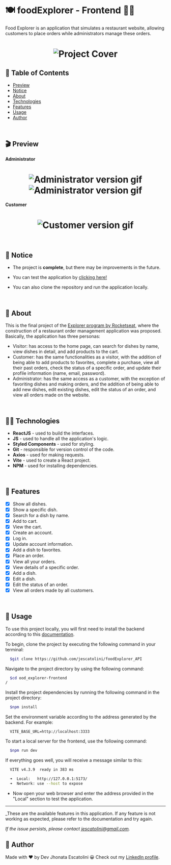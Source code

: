 # 🍽️ foodExplorer - Frontend 👨‍💻

Food Explorer is an application that simulates a restaurant website, allowing customers to place orders while administrators manage these orders.

<h1 align="center">
    <img src="https://github.com/jescatolini/foodExplorer_Front/assets/99694816/62d0a16f-e304-4068-86e5-b621c80f305a" alt="Project Cover">
</h1>

## :scroll: Table of Contents

- [Preview](#clapper-preview)
- [Notice](#loudspeaker-notice)
- [About](#blue_book-about)
- [Technologies](#man_technologist-technologies)
- [Features](#toolbox-features)
- [Usage](#briefcase-usage)
- [Author](#ghost-author)


</br>

## :clapper: Preview

**Administrator**

<h1 align="center">
  <img src="https://github.com/jescatolini/foodExplorer_Front/assets/99694816/e99628f8-45e3-46b9-b41e-ca1d8ef810df" alt="Administrator version gif">
  <img src="https://user-images.githubusercontent.com/99694816/248930491-1094a9df-9824-491f-8fdc-2bbfacce5dd2.png" alt="Administrator version gif">
</h1>


**Customer**

<h1 align="center">
  <img src="https://github.com/jescatolini/foodExplorer_Front/assets/99694816/420cd1b6-5ea4-4486-aca9-521c3c58ddac" alt="Customer version gif">
</h1>

</br>

## :loudspeaker: Notice

- The project is **complete**, but there may be improvements in the future.

- You can test the application by [clicking here!](https://food-explorerr.netlify.app)

- You can also clone the repository and run the application locally.

</br>

## :blue_book: About

This is the final project of the [Explorer program by Rocketseat](https://www.rocketseat.com.br/explorer), where the construction of a restaurant order management application was proposed.
Basically, the application has three personas:

- Visitor: has access to the home page, can search for dishes by name, view dishes in detail, and add products to the cart.
- Customer: has the same functionalities as a visitor, with the addition of being able to add products to favorites, complete a purchase, view all their past orders, check the status of a specific order, and update their profile information (name, email, password).
- Administrator: has the same access as a customer, with the exception of favoriting dishes and making orders, and the addition of being able to add new dishes, edit existing dishes, edit the status of an order, and view all orders made on the website.

</br>

## :man_technologist: Technologies

- **ReactJS** - used to build the interfaces.
- **JS** - used to handle all the application's logic.
- **Styled Components** - used for styling.
- **Git** - responsible for version control of the code.
- **Axios** - used for making requests.
- **Vite** - used to create a React project.
- **NPM** - used for installing dependencies.

</br>

## :toolbox: Features

- [x] Show all dishes.
- [x] Show a specific dish.
- [x] Search for a dish by name.
- [x] Add to cart.
- [x] View the cart.
- [x] Create an account.
- [x] Log in.
- [x] Update account information.
- [x] Add a dish to favorites.
- [x] Place an order.
- [x] View all your orders.
- [x] View details of a specific order.
- [x] Add a dish.
- [x] Edit a dish.
- [x] Edit the status of an order.
- [x] View all orders made by all customers.

</br>

## :briefcase: Usage

To use this project locally, you will first need to install the backend according to this [documentation](https://github.com/jescatolini/foodExplorer_API).

To begin, clone the project by executing the following command in your terminal:

```bash
  $git clone https://github.com/jescatolini/foodExplorer_API
```

Navigate to the project directory by using the following command:

```bash
  $cd ood_explorer-frontend
/
```

Install the project dependencies by running the following command in the project directory:

```bash
  $npm install
```

Set the environment variable according to the address generated by the backend. For example:

```JS
  VITE_BASE_URL=http://localhost:3333

```

To start a local server for the frontend, use the following command:

```bash
  $npm run dev
```

If everything goes well, you will receive a message similar to this:

```bash
  VITE v4.3.9  ready in 383 ms

  ➜  Local:   http://127.0.0.1:5173/
  ➜  Network: use --host to expose
```

- Now open your web browser and enter the address provided in the "Local" section to test the application.

---

_These are the available features in this application. If any feature is not working as expected, please refer to the documentation and try again.

_If the issue persists, please contact [jescatolini@gmail.com](mailto:jescatolini@gmail.com)._


  ## :ghost: Author
  Made with :heart: by Dev Jhonata Escatolini :grinning: Check out my [LinkedIn profile](https://www.linkedin.com/in/jhonata-escatolini/).